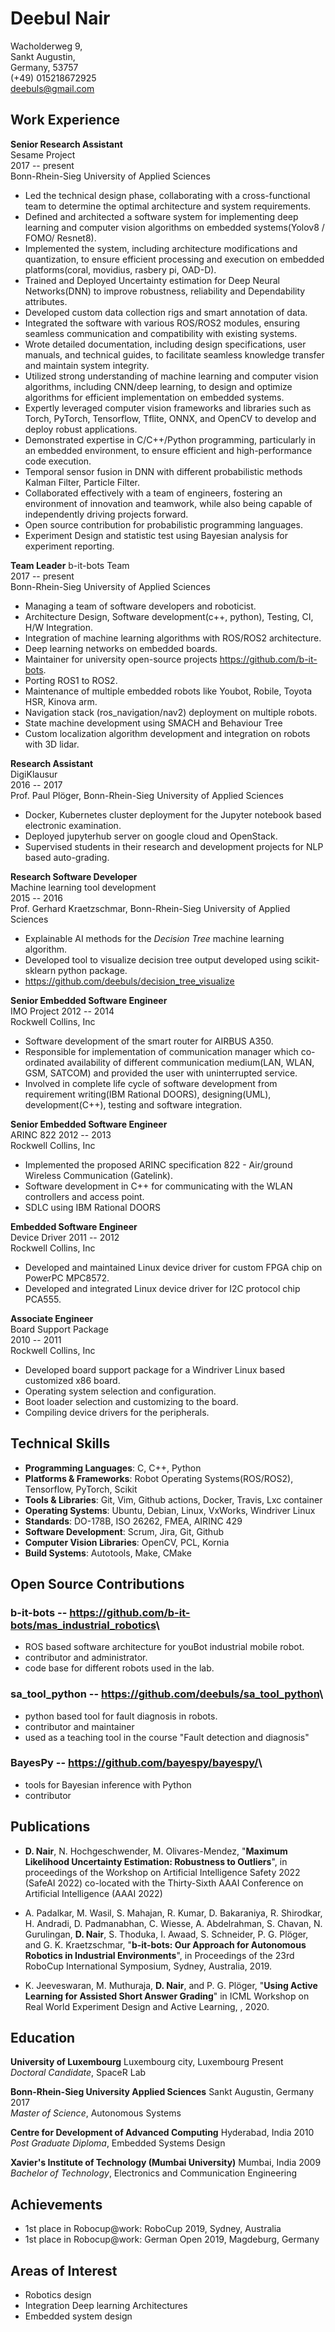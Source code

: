 # Deebul Nair <br>
Wacholderweg 9, <br>
Sankt Augustin, <br>
Germany, 53757  <br>
(+49) 015218672925  <br> 
deebuls@gmail.com 

## Work Experience
**Senior Research Assistant** <br>
Sesame Project <br>
2017 -- present <br>
Bonn-Rhein-Sieg University of Applied Sciences<br>

* Led the technical design phase, collaborating with a cross-functional team to determine the optimal architecture and system requirements.
* Defined and architected a software system for implementing deep learning and computer vision algorithms on embedded systems(Yolov8 / FOMO/ Resnet8).
* Implemented the system, including architecture modifications and quantization, to ensure efficient processing and execution on embedded platforms(coral, movidius, rasbery pi, OAD-D).
* Trained and Deployed Uncertainty estimation for Deep Neural Networks(DNN) to improve robustness, reliability and Dependability attributes.
* Developed custom data collection rigs and smart annotation of data.
* Integrated the software with various ROS/ROS2 modules, ensuring seamless communication and compatibility with existing systems.
* Wrote detailed documentation, including design specifications, user manuals, and technical guides, to facilitate seamless knowledge transfer and maintain system integrity.
* Utilized strong understanding of machine learning and computer vision algorithms, including CNN/deep learning, to design and optimize algorithms for efficient implementation on embedded systems.
* Expertly leveraged computer vision frameworks and libraries such as Torch, PyTorch, Tensorflow, Tflite, ONNX, and OpenCV to develop and deploy robust applications.
* Demonstrated expertise in C/C++/Python programming, particularly in an embedded environment, to ensure efficient and high-performance code execution.
* Temporal sensor fusion in DNN with different probabilistic methods Kalman Filter, Particle Filter. 
* Collaborated effectively with a team of engineers, fostering an environment of innovation and teamwork, while also being capable of independently driving projects forward.
* Open source contribution for probabilistic programming languages.
* Experiment Design and statistic test using Bayesian analysis for experiment reporting.

**Team Leader** 
b-it-bots Team  <br>
2017 -- present <br>
Bonn-Rhein-Sieg University of Applied Sciences <br>

* Managing a team of software developers and roboticist.
* Architecture Design, Software development(c++, python), Testing, CI, H/W Integration.
* Integration of machine learning algorithms with ROS/ROS2 architecture.
* Deep learning networks on embedded boards.
* Maintainer for university open-source projects <https://github.com/b-it-bots>.
* Porting ROS1 to ROS2.
* Maintenance of multiple embedded robots like Youbot, Robile, Toyota HSR, Kinova arm.
* Navigation stack (ros_navigation/nav2) deployment on multiple robots.
* State machine development using SMACH and Behaviour Tree
* Custom localization algorithm development and integration on robots with 3D lidar.


**Research Assistant**  <br>
DigiKlausur  <br>
2016 -- 2017  <br>
Prof. Paul Plöger, Bonn-Rhein-Sieg University of Applied Sciences

* Docker, Kubernetes cluster deployment for the Jupyter notebook based electronic
examination.
* Deployed jupyterhub server on google cloud and OpenStack.
* Supervised students in their research and development projects for NLP
based auto-grading.

**Research Software Developer**  <br>
Machine learning tool development <br>
2015 -- 2016  <br>
Prof. Gerhard Kraetzschmar, Bonn-Rhein-Sieg University of Applied
Sciences

* Explainable AI methods for the *Decision Tree* machine learning
algorithm.
* Developed tool to visualize decision tree output developed using
scikit-sklearn python package.
* <https://github.com/deebuls/decision_tree_visualize>

**Senior Embedded Software Engineer**  <br>
IMO Project 2012 -- 2014  <br>
Rockwell Collins, Inc

* Software development of the smart router for AIRBUS A350.
* Responsible for implementation of communication manager which
co-ordinated availability of different communication medium(LAN, WLAN,
GSM, SATCOM) and provided the user with uninterrupted service.
* Involved in complete life cycle of software development from requirement
writing(IBM Rational DOORS), designing(UML), development(C++), testing
and software integration.

**Senior Embedded Software Engineer**  <br>
ARINC 822 2012 -- 2013  <br>
Rockwell Collins, Inc

* Implemented the proposed ARINC specification 822 - Air/ground Wireless
Communication (Gatelink).
* Software development in C++ for communicating with the WLAN controllers
and access point.
* SDLC using IBM Rational DOORS

**Embedded Software Engineer**  <br>
Device Driver 2011 -- 2012  <br>
Rockwell Collins, Inc

* Developed and maintained Linux device driver for custom FPGA chip on
PowerPC MPC8572.
* Developed and integrated Linux device driver for I2C protocol chip
PCA555.

**Associate Engineer**  <br>
Board Support Package  <br>
2010 -- 2011  <br>
Rockwell Collins, Inc

* Developed board support package for a Windriver Linux based customized
x86 board.
* Operating system selection and configuration.
* Boot loader selection and customizing to the board.
* Compiling device drivers for the peripherals.

## Technical Skills

* **Programming Languages**: C, C++, Python
* **Platforms & Frameworks**: Robot Operating Systems(ROS/ROS2), Tensorflow,
PyTorch, Scikit
* **Tools & Libraries**: Git, Vim, Github actions, Docker, Travis, Lxc
container
* **Operating Systems**: Ubuntu, Debian, Linux, VxWorks, Windriver Linux
* **Standards**: DO-178B, ISO 26262, FMEA, AIRINC 429
* **Software Development**: Scrum, Jira, Git, Github
* **Computer Vision Libraries**: OpenCV, PCL, Kornia
* **Build Systems**: Autotools, Make, CMake

## Open Source Contributions

### **b-it-bots** -- <https://github.com/b-it-bots/mas_industrial_robotics>\
* ROS based software architecture for youBot industrial mobile robot.
* contributor and administrator.
* code base for different robots used in the lab.

### **sa\_tool\_python** -- <https://github.com/deebuls/sa_tool_python>\
* python based tool for fault diagnosis in robots.
* contributor and maintainer
* used as a teaching tool in the course "Fault detection and diagnosis"

### **BayesPy** -- <https://github.com/bayespy/bayespy/>\
* tools for Bayesian inference with Python
* contributor

## Publications

* **D. Nair**, N. Hochgeschwender, M. Olivares-Mendez, "**Maximum
Likelihood Uncertainty Estimation: Robustness to Outliers**", in
proceedings of the Workshop on Artificial Intelligence Safety 2022
(SafeAI 2022) co-located with the Thirty-Sixth AAAI Conference on
Artificial Intelligence (AAAI 2022)

* A. Padalkar, M. Wasil, S. Mahajan, R. Kumar, D. Bakaraniya, R.
Shirodkar, H. Andradi, D. Padmanabhan, C. Wiesse, A. Abdelrahman, S.
Chavan, N. Gurulingan, **D. Nair**, S. Thoduka, I. Awaad, S. Schneider,
P. G. Plöger, and G. K. Kraetzschmar, "**b-it-bots: Our Approach for
Autonomous Robotics in Industrial Environments**", in Proceedings of the
23rd RoboCup International Symposium, Sydney, Australia, 2019.

* K. Jeeveswaran, M. Muthuraja, **D. Nair**, and P. G. Plöger, "**Using
Active Learning for Assisted Short Answer Grading**" in ICML Workshop on
Real World Experiment Design and Active Learning, , 2020.

## Education

**University of Luxembourg** Luxembourg city, Luxembourg Present <br>
*Doctoral Candidate*, SpaceR Lab

**Bonn-Rhein-Sieg University Applied Sciences** Sankt Augustin, Germany
2017 <br>
*Master of Science*, Autonomous Systems

**Centre for Development of Advanced Computing** Hyderabad, India 2010 <br>
*Post Graduate Diploma*, Embedded Systems Design

**Xavier's Institute of Technology (Mumbai University)** Mumbai, India
2009 <br>
*Bachelor of Technology*, Electronics and Communication Engineering

## Achievements

* 1st place in Robocup@work: RoboCup 2019, Sydney, Australia
* 1st place in Robocup@work: German Open 2019, Magdeburg, Germany

## Areas of Interest

* Robotics design 
* Integration Deep learning Architectures
* Embedded system design
